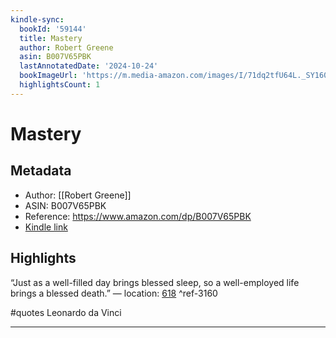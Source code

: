 ```yaml
---
kindle-sync:
  bookId: '59144'
  title: Mastery
  author: Robert Greene
  asin: B007V65PBK
  lastAnnotatedDate: '2024-10-24'
  bookImageUrl: 'https://m.media-amazon.com/images/I/71dq2tfU64L._SY160.jpg'
  highlightsCount: 1
---
```

# Mastery
## Metadata
* Author: [[Robert Greene]]
* ASIN: B007V65PBK
* Reference: https://www.amazon.com/dp/B007V65PBK
* [Kindle link](kindle://book?action=open&asin=B007V65PBK)

## Highlights
“Just as a well-filled day brings blessed sleep, so a well-employed life brings a blessed death.” — location: [618](kindle://book?action=open&asin=B007V65PBK&location=618) ^ref-3160

#quotes Leonardo da Vinci

---
